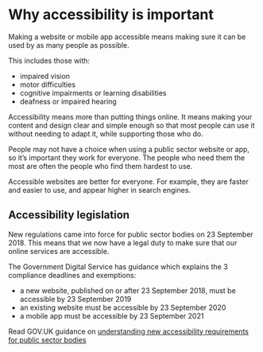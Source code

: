 Why accessibility is important
==============================

Making a website or mobile app accessible means making sure it can be used by as many people as possible.

This includes those with:

*   impaired vision
*   motor difficulties
*   cognitive impairments or learning disabilities
*   deafness or impaired hearing

Accessibility means more than putting things online. It means making your content and design clear and simple enough so that most people can use it without needing to adapt it, while supporting those who do.

People may not have a choice when using a public sector website or app, so it’s important they work for everyone. The people who need them the most are often the people who find them hardest to use.

Accessible websites are better for everyone. For example, they are faster and easier to use, and appear higher in search engines.

Accessibility legislation
-------------------------

New regulations came into force for public sector bodies on 23 September 2018. This means that we now have a legal duty to make sure that our online services are accessible.

The Government Digital Service has guidance which explains the 3 compliance deadlines and exemptions:

*   a new website, published on or after 23 September 2018, must be accessible by 23 September 2019
*   an existing website must be accessible by 23 September 2020
*   a mobile app must be accessible by 23 September 2021

Read GOV.UK guidance on [understanding new accessibility requirements for public sector bodies](https://www.gov.uk/guidance/accessibility-requirements-for-public-sector-websites-and-apps#procuring-an-accessible-website-or-app)